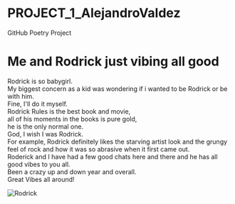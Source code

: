 # PROJECT_1_AlejandroValdez
GitHub Poetry Project
<!DOCTYPE html>
<html>
<head>
<link rel="stylesheet" href="mystyle.css">
</head>
<body>



<h1>Me and Rodrick just vibing all good</h1>
<p>Rodrick is so babygirl.<br>                                                                                                                                              
My biggest concern as a kid was wondering if i wanted to be Rodrick or be with him.<br>                                                                                                                                Fine, I'll do it myself.<br> 
Rodrick Rules is the best book and movie,<br>
all of his moments in the books is pure gold,<br>
he is the only normal one.<br>
God, I wish I was Rodrick.<br>
For example, Rodrick definitely likes the starving artist look and the grungy feel of rock
and how it was so abrasive when it first came out.<br>
Roderick and I have had a few good chats here and there and he has all good vibes to you all.<br>
Been a crazy up and down year and overall.<br>
Great Vibes all around!
</p>

<img src="Rodrick.jpg" alt="Rodrick">

</body>
</html>
